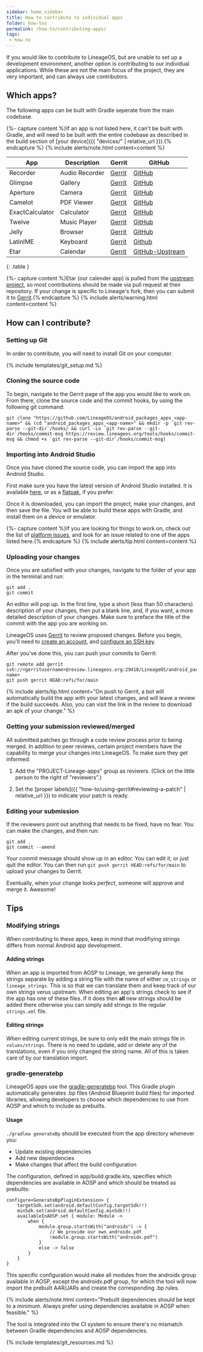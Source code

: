 ```yaml
---
sidebar: home_sidebar
title: How to contribute to individual apps
folder: how-tos
permalink: /how-to/contributing-apps/
tags:
 - how-to
---
```


If you would like to contribute to LineageOS, but are unable to set up a development environment, another option is contributing to our individual applications. While these are not the main focus of the project, they are very important, and can always use contributors.

## Which apps?

The following apps can be built with Gradle seperate from the main codebase.

{%- capture content %}If an app is not listed here, it can't be built with Gradle, and will need to be built with the entire codebase as described in the build section of [your device]({{ "devices/" | relative_url }}).{% endcapture %}
{% include alerts/note.html content=content %}

| App             | Description        | Gerrit                                                                                   | GitHub                                                             |
|-----------------|--------------------|------------------------------------------------------------------------------------------|--------------------------------------------------------------------|
| Recorder       | Audio Recorder  | [Gerrit](https://review.lineageos.org/admin/repos/LineageOS/android_packages_apps_Recorder)       | [GitHub](https://github.com/LineageOS/android_packages_apps_Recorder)       |
| Glimpse         | Gallery            | [Gerrit](https://review.lineageos.org/admin/repos/LineageOS/android_packages_apps_Glimpse)         | [GitHub](https://github.com/LineageOS/android_packages_apps_Glimpse)         |
| Aperture        | Camera             | [Gerrit](https://review.lineageos.org/admin/repos/LineageOS/android_packages_apps_Aperture)        | [GitHub](https://github.com/LineageOS/android_packages_apps_Aperture)        |
| Camelot         | PDF Viewer         | [Gerrit](https://review.lineageos.org/admin/repos/LineageOS/android_packages_apps_Camelot)         | [GitHub](https://github.com/LineageOS/android_packages_apps_Camelot)         |
| ExactCalculator | Calculator         | [Gerrit](https://review.lineageos.org/admin/repos/LineageOS/android_packages_apps_ExactCalculator) | [GitHub](https://github.com/LineageOS/android_packages_apps_ExactCalculator) |
| Twelve          | Music Player       | [Gerrit](https://review.lineageos.org/admin/repos/LineageOS/android_packages_apps_Twelve)          | [GitHub](https://github.com/LineageOS/android_packages_apps_Twelve)          |
| Jelly           | Browser            | [Gerrit](https://review.lineageos.org/admin/repos/LineageOS/android_packages_apps_Jelly)           | [GitHub](https://github.com/LineageOS/android_packages_apps_Jelly)           |
| LatinIME        | Keyboard           | [Gerrit](https://review.lineageos.org/admin/repos/LineageOS/android_packages_inputmethods_LatinIME)              | [Github](https://github.com/LineageOS/android_packages_inputmethods_LatinIME)              |
| Etar            | Calendar           | [Gerrit](https://review.lineageos.org/admin/repos/LineageOS/android_packages_apps_Etar)            | [GitHub-Upstream](https://github.com/Etar-Group/Etar-Calendar)            |
{: .table }

{%- capture content %}Etar (our calender app) is pulled from the [upstream project](https://github.com/Etar-Group/Etar-Calendar), so most contributions should be made via pull request at their repository. If your change is specific to Lineage's fork, then you can submit it to [Gerrit](https://review.lineageos.org/admin/repos/LineageOS/android_packages_apps_Etar).{% endcapture %}
{% include alerts/warning.html content=content %}

## How can I contribute?

### Setting up Git

In order to contribute, you will need to install Git on your computer.

{% include templates/git_setup.md %}

### Cloning the source code

To begin, navigate to the Gerrit page of the app you would like to work on. From there, clone the source code and the commit hooks, by using the following git command:

```
git clone "https://github.com/LineageOS/android_packages_apps_<app-name>" && (cd "android_packages_apps_<app-name>" && mkdir -p `git rev-parse --git-dir`/hooks/ && curl -Lo `git rev-parse --git-dir`/hooks/commit-msg https://review.lineageos.org/tools/hooks/commit-msg && chmod +x `git rev-parse --git-dir`/hooks/commit-msg)
```

### Importing into Android Studio

Once you have cloned the source code, you can import the app into Android Studio.

First make sure you have the latest version of Android Studio installed. It is available [here](https://developer.android.com/studio), or as a [flatpak](https://flathub.org/apps/com.google.AndroidStudio), if you prefer.

Once it is downloaded, you can import the project, make your changes, and then save the file. You will be able to build these apps with Gradle, and install them on a device or emulator.

{%- capture content %}If you are looking for things to work on, check out the list of [platform issues](https://gitlab.com/LineageOS/issues/android/-/issues/?sort=created_date&state=opened&label_name%5B%5D=platform), and look for an issue related to one of the apps listed here.{% endcapture %}
{% include alerts/tip.html content=content %}

### Uploading your changes

Once you are satisfied with your changes, navigate to the folder of your app in the terminal and run:

```
git add .
git commit
```

An editor will pop up. In the first line, type a short (less than 50 characters) description of your changes,
then put a blank line, and, if you want, a more detailed description of your changes. Make sure to preface the title of the commit with the app you are working on.

LineageOS uses [Gerrit](https://review.lineageos.org/) to review proposed changes. Before you begin,
you'll need to [create an account](https://review.lineageos.org/login/%23%2Fregister%2Fq%2Fstatus%3Aopen),
and [configure an SSH key](https://review.lineageos.org/Documentation/user-upload.html#ssh).

After you've done this, you can push your commits to Gerrit:

```
git remote add gerrit ssh://<gerritusername>@review.lineageos.org:29418/LineageOS/android_packages_apps_<app-name>
git push gerrit HEAD:refs/for/main
```
{% include alerts/tip.html content="On push to Gerrit, a bot will automatically build the app with your latest changes, and will leave a review if the build succeeds. Also, you can visit the link in the review to download an apk of your change." %}

### Getting your submission reviewed/merged

All submitted patches go through a code review process prior to being merged. In addition to peer reviews, certain project members have the capability to merge your changes into LineageOS.
To make sure they get informed:

1) Add the "PROJECT-Lineage-apps" group as reviwers. (Click on the little person to the right of "reviewers".)

2) Set the [proper labels]({{ "how-to/using-gerrit#reviewing-a-patch" | relative_url }}) to indicate your patch is ready.

### Editing your submission

If the reviewers point out anything that needs to be fixed, have no fear. You can make the changes, and then run:

```
git add .
git commit --amend
```

Your commit message should show up in an editor. You can edit it, or just quit the editor. You can then run `git push gerrit HEAD:refs/for/main` to upload your changes to Gerrit.

Eventually, when your change looks _perfect_, someone will approve and merge it. Awesome!

## Tips

### Modifying strings

When contributing to these apps, keep in mind that modifiying strings differs from normal Android app development.

#### Adding strings

When an app is imported from AOSP to Lineage, we generally keep the strings separate by adding a string file with the name of either `cm_strings` or `lineage_strings`. This is so that we can translate them and keep track of our own strings verus upstream. When editing an app's strings check to see if the app has one of these files. If it does then **all** new strings should be added there otherwise you can simply add strings to the regular `strings.xml` file.

#### Editing strings

When editing current strings, be sure to only edit the main strings file in `values/strings`. There is no need to update, add or delete any of the translations, even if you only changed the string name. All of this is taken care of by our translation import.

### gradle-generatebp

LineageOS apps use the [gradle-generatebp](https://github.com/lineage-next/gradle-generatebp) tool. This Gradle plugin automatically generates .bp files (Android Blueprint build files) for imported libraries, allowing developers to choose which dependencies to use from AOSP and which to include as prebuilts.

#### Usage

`./gradlew generateBp` should be executed from the app directory whenever you:

- Update existing dependencies
- Add new dependencies
- Make changes that affect the build configuration

The configuration, defined in app/build.gradle.kts, specifies which dependencies are available in AOSP and which should be treated as prebuilts:

```
configure<GenerateBpPluginExtension> {
    targetSdk.set(android.defaultConfig.targetSdk!!)
    minSdk.set(android.defaultConfig.minSdk!!)
    availableInAOSP.set { module: Module ->
        when {
            module.group.startsWith("androidx") -> {
                // We provide our own androidx.pdf
                !module.group.startsWith("androidx.pdf")
            }
            else -> false
        }
    }
}
```

This specific configuration would make all modules from the androidx group available in AOSP, except the androidx.pdf group, for which the tool will now import the prebuilt AAR/JARs and create the corresponding .bp rules.

{% include alerts/note.html content="Prebuilt dependencies should be kept to a minimum. Always prefer using dependencies available in AOSP when feasible." %}

The tool is integrated into the CI system to ensure there's no mismatch between Gradle dependencies and AOSP dependencies.

{% include templates/git_resources.md %}
